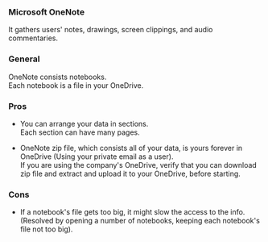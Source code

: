 
### Microsoft OneNote
It gathers users' notes, drawings, screen clippings, and audio commentaries.
    
### General
OneNote consists notebooks.\
Each notebook is a file in your OneDrive.
    
### Pros
- You can arrange your data in sections.\
  Each section can have many pages.

- OneNote zip file, which consists all of your data, is yours forever in OneDrive (Using your private email as a user).\
  If you are using the company's OneDrive, verify that you can download zip file and extract and upload it to your OneDrive, before starting.
    
### Cons
- If a notebook's file gets too big, it might slow the access to the info.\
  (Resolved by opening a number of notebooks, keeping each notebook's file not too big).

